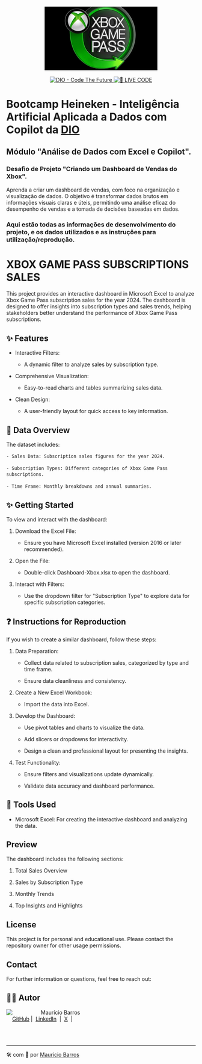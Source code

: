 <p align="center">
<img 
    src="./assets/Xbox-game-pass.jpg"
    width="300"
/>
</p>

<p align="center">
<a href="https://dio.me/">
    <img 
        src="https://img.shields.io/badge/DIO-Code_The_Future-28DA77?logo=youtube" 
        alt="DIO - Code The Future">
</a>
<a href="https://dio.me/">
<img 
    src="https://img.shields.io/badge/🔴_LIVE_CODE-FF5E72" 
    alt="🔴 LIVE CODE">
</a>
</p>

# Bootcamp Heineken - Inteligência Artificial Aplicada a Dados com Copilot da [DIO](https://dio.me)

## Módulo "Análise de Dados com Excel e Copilot".

### Desafio de Projeto "Criando um Dashboard de Vendas do Xbox".

Aprenda a criar um dashboard de vendas, com foco na organização e visualização de dados. O objetivo é transformar dados brutos em informações visuais claras e úteis, permitindo uma análise eficaz do desempenho de vendas e a tomada de decisões baseadas em dados.

### Aqui estão todas as informações de desenvolvimento do projeto, e os dados utilizados e as instruções para utilização/reprodução.

# XBOX GAME PASS SUBSCRIPTIONS SALES

This project provides an interactive dashboard in Microsoft Excel to analyze Xbox Game Pass subscription sales for the year 2024. The dashboard is designed to offer insights into subscription types and sales trends, helping stakeholders better understand the performance of Xbox Game Pass subscriptions.

## ✨ Features

- Interactive Filters:

    - A dynamic filter to analyze sales by subscription type.

- Comprehensive Visualization:

    - Easy-to-read charts and tables summarizing sales data.

- Clean Design:

    - A user-friendly layout for quick access to key information.

## :eyes: Data Overview

The dataset includes:
    
    - Sales Data: Subscription sales figures for the year 2024.
    
    - Subscription Types: Different categories of Xbox Game Pass subscriptions.

    - Time Frame: Monthly breakdowns and annual summaries.

## ✨ Getting Started

To view and interact with the dashboard:

1. Download the Excel File:

    - Ensure you have Microsoft Excel installed (version 2016 or later recommended).

2. Open the File:

    - Double-click Dashboard-Xbox.xlsx to open the dashboard.

3. Interact with Filters:

    - Use the dropdown filter for "Subscription Type" to explore data for specific subscription categories.

## :question: Instructions for Reproduction

If you wish to create a similar dashboard, follow these steps:

1. Data Preparation:

    - Collect data related to subscription sales, categorized by type and time frame.
    
    - Ensure data cleanliness and consistency.

2. Create a New Excel Workbook:

    - Import the data into Excel.

3. Develop the Dashboard:

    - Use pivot tables and charts to visualize the data.
    
    - Add slicers or dropdowns for interactivity.
    
    - Design a clean and professional layout for presenting the insights.

4. Test Functionality:

    - Ensure filters and visualizations update dynamically.

    - Validate data accuracy and dashboard performance.

## :abacus: Tools Used

- Microsoft Excel: For creating the interactive dashboard and analyzing the data.

## Preview

The dashboard includes the following sections:

1. Total Sales Overview

2. Sales by Subscription Type

3. Monthly Trends

4. Top Insights and Highlights

## License

This project is for personal and educational use. Please contact the repository owner for other usage permissions.

## Contact

For further information or questions, feel free to reach out:

## 👨‍💻 Autor

<p>
    <img 
      align=left 
      margin=10 
      width=80 
      src="https://avatars.githubusercontent.com/u/58704060?s=400&u=c58b05997dcd842e95dd0f5c45ab04c2054df583&v=4"
    />
    <p>&nbsp&nbsp&nbspMaurício Barros<br>
    &nbsp&nbsp&nbsp
    <a href="https://github.com/opusvix">
    GitHub</a>&nbsp;|&nbsp;
    <a href="https://www.linkedin.com/in/mauriciodasilvabarros/">LinkedIn</a>
    &nbsp;|&nbsp;
    <a href="https://x.com/opusvix">
    X</a>
&nbsp;|&nbsp;</p>
</p>
<br/><br/>
<p>

---

:hammer_and_wrench: com :sparkling_heart: por [Maurício Barros](https://github.com/opusvix)
